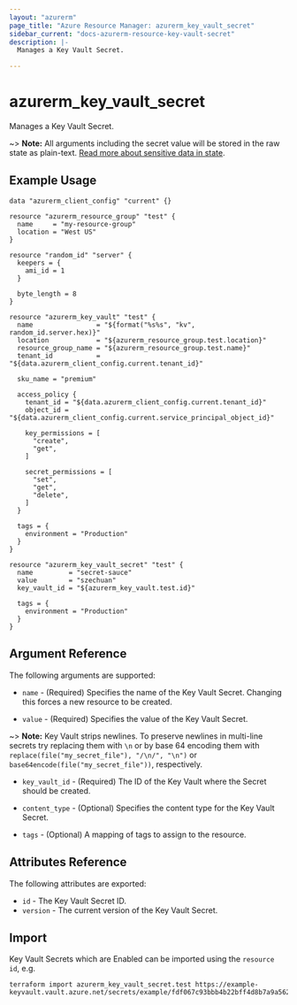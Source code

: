```yaml
---
layout: "azurerm"
page_title: "Azure Resource Manager: azurerm_key_vault_secret"
sidebar_current: "docs-azurerm-resource-key-vault-secret"
description: |-
  Manages a Key Vault Secret.

---
```


# azurerm_key_vault_secret

Manages a Key Vault Secret.

~> **Note:** All arguments including the secret value will be stored in the raw state as plain-text.
[Read more about sensitive data in state](/docs/state/sensitive-data.html).

## Example Usage

```hcl
data "azurerm_client_config" "current" {}

resource "azurerm_resource_group" "test" {
  name     = "my-resource-group"
  location = "West US"
}

resource "random_id" "server" {
  keepers = {
    ami_id = 1
  }

  byte_length = 8
}

resource "azurerm_key_vault" "test" {
  name                = "${format("%s%s", "kv", random_id.server.hex)}"
  location            = "${azurerm_resource_group.test.location}"
  resource_group_name = "${azurerm_resource_group.test.name}"
  tenant_id           = "${data.azurerm_client_config.current.tenant_id}"

  sku_name = "premium"

  access_policy {
    tenant_id = "${data.azurerm_client_config.current.tenant_id}"
    object_id = "${data.azurerm_client_config.current.service_principal_object_id}"

    key_permissions = [
      "create",
      "get",
    ]

    secret_permissions = [
      "set",
      "get",
      "delete",
    ]
  }

  tags = {
    environment = "Production"
  }
}

resource "azurerm_key_vault_secret" "test" {
  name         = "secret-sauce"
  value        = "szechuan"
  key_vault_id = "${azurerm_key_vault.test.id}"

  tags = {
    environment = "Production"
  }
}
```

## Argument Reference

The following arguments are supported:

* `name` - (Required) Specifies the name of the Key Vault Secret. Changing this forces a new resource to be created.

* `value` - (Required) Specifies the value of the Key Vault Secret.

~> **Note:** Key Vault strips newlines. To preserve newlines in multi-line secrets try replacing them with `\n` or by base 64 encoding them with `replace(file("my_secret_file"), "/\n/", "\n")` or `base64encode(file("my_secret_file"))`, respectively. 

* `key_vault_id` - (Required) The ID of the Key Vault where the Secret should be created.

* `content_type` - (Optional) Specifies the content type for the Key Vault Secret.

* `tags` - (Optional) A mapping of tags to assign to the resource.

## Attributes Reference

The following attributes are exported:

* `id` - The Key Vault Secret ID.
* `version` - The current version of the Key Vault Secret.

## Import

Key Vault Secrets which are Enabled can be imported using the `resource id`, e.g.

```shell
terraform import azurerm_key_vault_secret.test https://example-keyvault.vault.azure.net/secrets/example/fdf067c93bbb4b22bff4d8b7a9a56217
```
